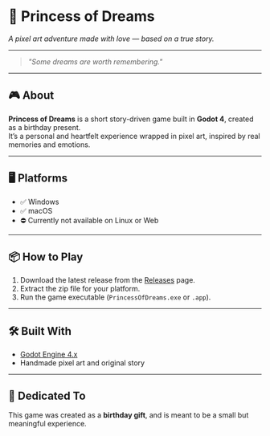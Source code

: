 # 👑 Princess of Dreams

*A pixel art adventure made with love — based on a true story.*

---
> *"Some dreams are worth remembering."*
---

## 🎮 About

**Princess of Dreams** is a short story-driven game built in **Godot 4**, created as a birthday present.  
It’s a personal and heartfelt experience wrapped in pixel art, inspired by real memories and emotions.

---

## 🖥 Platforms

- ✅ Windows  
- ✅ macOS  
- ⛔ Currently not available on Linux or Web

---

## 📦 How to Play

1. Download the latest release from the [Releases](https://github.com/KazutoMartin/PrincessOfDreamsGame/releases) page.
2. Extract the zip file for your platform.
3. Run the game executable (`PrincessOfDreams.exe` or `.app`).

---

## 🛠 Built With

- [Godot Engine 4.x](https://godotengine.org/)
- Handmade pixel art and original story

---

## 🎁 Dedicated To

This game was created as a **birthday gift**, and is meant to be a small but meaningful experience.


